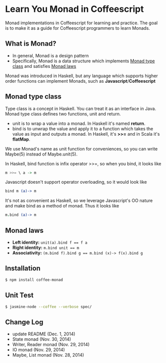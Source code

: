 Learn You Monad in Coffeescript
============
Monad implementations in Coffeescript for learning and practice.
The goal is to make it as a guide for Coffeescript programmers to learn Monads.

## What is Monad?
* In general, Monad is a design pattern
* Specifically, Monad is a data structure which implements [Monad type class](#monad-type-class) and
satisfies [Monad laws](#monad-laws)

Monad was introduced in Haskell, but any language which supports higher order functions can implement Monads,
such as **Javascript**/**Coffeescript**

## Monad type class
Type class is a concept in Haskell. You can treat it as an interface in Java. Monad type class defines two functions,
unit and return.
* unit is to wrap a value into a monad. In Haskell it's named **return**.
* bind is to unwrap the value and apply it to a function which takes the value as input and outputs a monad.
In Haskell, it's **>>=** and in Scala it's **flatMap**.

We use Monad's name as unit function for conveniences, so you can write Maybe(5) instead of Maybe.unit(5).

In Haskell, bind function is infix operator >>=, so when you bind, it looks like
```haskell
m >>= \ a -> m
```
Javascript doesn't support operator overloading, so it would look like
```coffeescript
bind m (a)-> m
```
It's not as convenient as Haskell, so we leverage Javascript's OO nature and make bind as a method of monad. Thus it looks like
```coffeescript
m.bind (a)-> m
```

## Monad laws
* **Left identity:** ```unit(a).bind f == f a```
* **Right identity:** ```m.bind unit == m```
* **Associativity:** ```(m.bind f).bind g == m.bind (x)-> f(x).bind g```


## Installation

```bash
$ npm install coffee-monad
```

## Unit Test

```bash
$ jasmine-node --coffee --verbose spec/
```
## Change Log
* update README (Dec. 1, 2014)
* State monad (Nov. 30, 2014)
* Writer, Reader monad (Nov. 29, 2014)
* IO monad (Nov. 29, 2014)
* Maybe, List monad (Nov. 28, 2014)